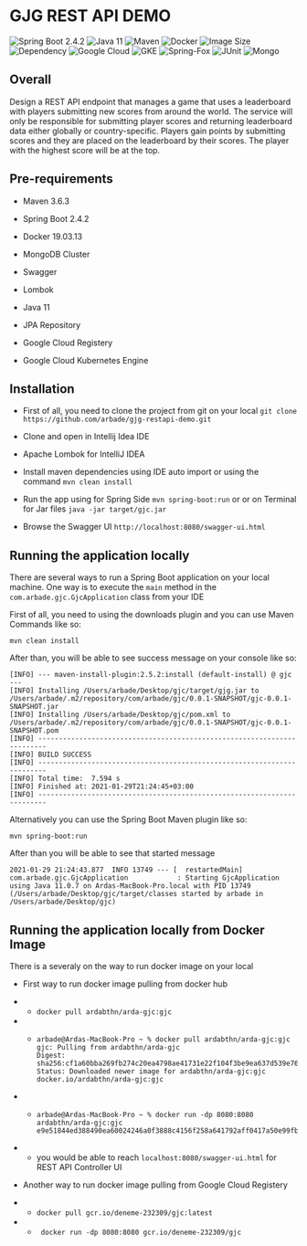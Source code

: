 # GJG REST API DEMO
![Spring Boot 2.4.2](https://img.shields.io/badge/spring--boot-2.4.2-green)
![Java 11](https://img.shields.io/badge/Java-11-green)
![Maven](https://img.shields.io/badge/maven-3.6.3-blue)
![Docker](https://img.shields.io/badge/docker%20build-passing-green)
![Image Size](https://img.shields.io/badge/image%20size-293%20MB-blue)
![Dependency](https://img.shields.io/badge/dependency-up--to--date-green)
![Google Cloud](https://img.shields.io/badge/google--cloud-registery-blue)
![GKE](https://img.shields.io/badge/google--cloud-kubernetes-blue)
![Spring-Fox](https://img.shields.io/badge/spring--fox-swagger-orange)
![JUnit](https://img.shields.io/badge/Junit-v5-blue)
![Mongo](https://img.shields.io/badge/MongoDB-cluster-brightgreen)

## Overall

Design a REST API endpoint that manages a game that uses a leaderboard with players submitting new scores from around the world. The service will only be responsible for submitting player scores and returning leaderboard data either globally or country-specific.
Players gain points by submitting scores and they are placed on the leaderboard by their scores. The player with the highest score will be at the top.

## Pre-requirements

- Maven 3.6.3

- Spring Boot 2.4.2

- Docker 19.03.13

- MongoDB Cluster

- Swagger

- Lombok

- Java 11

- JPA Repository

- Google Cloud Registery

- Google Cloud Kubernetes Engine

## Installation

- First of all, you need to clone the project from git on your local ``git clone https://github.com/arbade/gjg-restapi-demo.git``

- Clone and open in Intellij Idea IDE

- Apache Lombok for IntelliJ IDEA

- Install maven dependencies using IDE auto import or using the command `mvn clean install `

- Run the app using for Spring Side `mvn spring-boot:run` or or on Terminal for Jar files `java -jar target/gjc.jar`

- Browse the Swagger UI `http://localhost:8080/swagger-ui.html`

## Running the application locally

There are several ways to run a Spring Boot application on your local machine. One way is to execute the `main` method in the `com.arbade.gjc.GjcApplication` class from your IDE

First of all, you need to using the downloads plugin and you can use Maven Commands like so:

`mvn clean install`

After than, you will be able to see success message on your console like so:

```
[INFO] --- maven-install-plugin:2.5.2:install (default-install) @ gjc ---
[INFO] Installing /Users/arbade/Desktop/gjc/target/gjg.jar to /Users/arbade/.m2/repository/com/arbade/gjc/0.0.1-SNAPSHOT/gjc-0.0.1-SNAPSHOT.jar
[INFO] Installing /Users/arbade/Desktop/gjc/pom.xml to /Users/arbade/.m2/repository/com/arbade/gjc/0.0.1-SNAPSHOT/gjc-0.0.1-SNAPSHOT.pom
[INFO] ------------------------------------------------------------------------
[INFO] BUILD SUCCESS
[INFO] ------------------------------------------------------------------------
[INFO] Total time:  7.594 s
[INFO] Finished at: 2021-01-29T21:24:45+03:00
[INFO] ------------------------------------------------------------------------

```
Alternatively you can use the Spring Boot Maven plugin like so:

`mvn spring-boot:run`

After than you will be able to see that started message

`2021-01-29 21:24:43.877  INFO 13749 --- [  restartedMain] com.arbade.gjc.GjcApplication            : Starting GjcApplication using Java 11.0.7 on Ardas-MacBook-Pro.local with PID 13749 (/Users/arbade/Desktop/gjc/target/classes started by arbade in /Users/arbade/Desktop/gjc)`

## Running the application locally from Docker Image

There is a severaly on the way to run docker image on your local

- First way to run docker image pulling from docker hub

- - `docker pull ardabthn/arda-gjc:gjc`

- - ```
    arbade@Ardas-MacBook-Pro ~ % docker pull ardabthn/arda-gjc:gjc
    gjc: Pulling from ardabthn/arda-gjc
    Digest: sha256:cf1a60bba269fb274c20ea4798ae41731e22f104f3be9ea637d539e769b176fc
    Status: Downloaded newer image for ardabthn/arda-gjc:gjc
    docker.io/ardabthn/arda-gjc:gjc
    ```
- - ```
    arbade@Ardas-MacBook-Pro ~ % docker run -dp 8080:8080 ardabthn/arda-gjc:gjc
    e9e51844ed388490ea60024246a0f3888c4156f258a641792aff0417a50e99fb

    ```
- - you would be able to reach `localhost:8080/swagger-ui.html` for REST API Controller UI

- Another way to run docker image pulling from Google Cloud Registery

- - `docker pull gcr.io/deneme-232309/gjc:latest`

- - ` docker run -dp 8080:8080 gcr.io/deneme-232309/gjc`



## 


